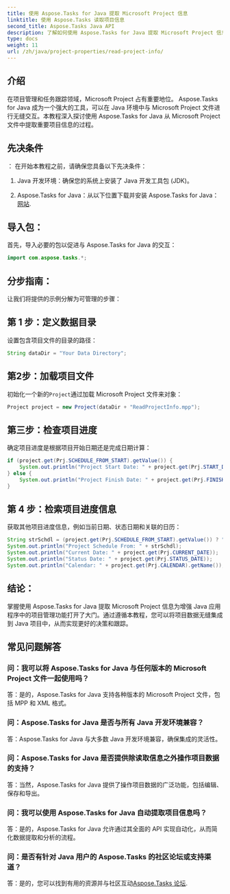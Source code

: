 ```yaml
---
title: 使用 Aspose.Tasks for Java 提取 Microsoft Project 信息
linktitle: 使用 Aspose.Tasks 读取项目信息
second_title: Aspose.Tasks Java API
description: 了解如何使用 Aspose.Tasks for Java 提取 Microsoft Project 信息。轻松增强 Java 应用程序中的项目管理。
type: docs
weight: 11
url: /zh/java/project-properties/read-project-info/
---
```

## 介绍
在项目管理和任务跟踪领域，Microsoft Project 占有重要地位。 Aspose.Tasks for Java 成为一个强大的工具，可以在 Java 环境中与 Microsoft Project 文件进行无缝交互。本教程深入探讨使用 Aspose.Tasks for Java 从 Microsoft Project 文件中提取重要项目信息的过程。
## 先决条件
：
在开始本教程之前，请确保您具备以下先决条件：
1. Java 开发环境：确保您的系统上安装了 Java 开发工具包 (JDK)。
   
2.  Aspose.Tasks for Java：从以下位置下载并安装 Aspose.Tasks for Java：[网站](https://releases.aspose.com/tasks/java/).

## 导入包：
首先，导入必要的包以促进与 Aspose.Tasks for Java 的交互：
```java
import com.aspose.tasks.*;
```
## 分步指南：
让我们将提供的示例分解为可管理的步骤：
## 第 1 步：定义数据目录
设置包含项目文件的目录的路径：
```java
String dataDir = "Your Data Directory";
```
## 第2步：加载项目文件
初始化一个新的`Project`通过加载 Microsoft Project 文件来对象：
```java
Project project = new Project(dataDir + "ReadProjectInfo.mpp");
```
## 第三步：检查项目进度
确定项目进度是根据项目开始日期还是完成日期计算：
```java
if (project.get(Prj.SCHEDULE_FROM_START).getValue()) {
    System.out.println("Project Start Date: " + project.get(Prj.START_DATE));
} else {
    System.out.println("Project Finish Date: " + project.get(Prj.FINISH_DATE));
}
```
## 第 4 步：检索项目进度信息
获取其他项目进度信息，例如当前日期、状态日期和关联的日历：
```java
String strSchdl = (project.get(Prj.SCHEDULE_FROM_START).getValue()) ? "Project Start Date" : "Project Finish Date";
System.out.println("Project Schedule From: " + strSchdl);
System.out.println("Current Date: " + project.get(Prj.CURRENT_DATE));
System.out.println("Status Date: " + project.get(Prj.STATUS_DATE));
System.out.println("Calendar: " + project.get(Prj.CALENDAR).getName());
```

## 结论：
掌握使用 Aspose.Tasks for Java 提取 Microsoft Project 信息为增强 Java 应用程序中的项目管理功能打开了大门。通过遵循本教程，您可以将项目数据无缝集成到 Java 项目中，从而实现更好的决策和跟踪。
## 常见问题解答
### 问：我可以将 Aspose.Tasks for Java 与任何版本的 Microsoft Project 文件一起使用吗？
答：是的，Aspose.Tasks for Java 支持各种版本的 Microsoft Project 文件，包括 MPP 和 XML 格式。
### 问：Aspose.Tasks for Java 是否与所有 Java 开发环境兼容？
答：Aspose.Tasks for Java 与大多数 Java 开发环境兼容，确保集成的灵活性。
### 问：Aspose.Tasks for Java 是否提供除读取信息之外操作项目数据的支持？
答：当然，Aspose.Tasks for Java 提供了操作项目数据的广泛功能，包括编辑、保存和导出。
### 问：我可以使用 Aspose.Tasks for Java 自动提取项目信息吗？
答：是的，Aspose.Tasks for Java 允许通过其全面的 API 实现自动化，从而简化数据提取和分析的流程。
### 问：是否有针对 Java 用户的 Aspose.Tasks 的社区论坛或支持渠道？
答：是的，您可以找到有用的资源并与社区互动[Aspose.Tasks 论坛](https://forum.aspose.com/c/tasks/15).